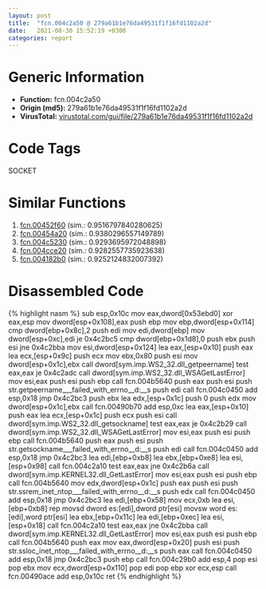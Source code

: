 ```yaml
---
layout: post
title:  "fcn.004c2a50 @ 279a61b1e76da49531f1f16fd1102a2d"
date:   2021-08-30 15:52:19 +0300
categories: report
---
```


# Generic Information
- **Function:** fcn.004c2a50
- **Origin (md5):** 279a61b1e76da49531f1f16fd1102a2d
- **VirusTotal:** [virustotal.com/gui/file/279a61b1e76da49531f1f16fd1102a2d][virustotal_ref]

# Code Tags
<span class="tag" id="SOCKET">SOCKET</span>


# Similar Functions

1. [fcn.00452f60][similar_1_ref] (sim.: 0.9516797840280625)
2. [fcn.00454a20][similar_2_ref] (sim.: 0.9380296557149789)
3. [fcn.004c5230][similar_3_ref] (sim.: 0.9293695972048898)
4. [fcn.004cce20][similar_4_ref] (sim.: 0.9282557735923638)
5. [fcn.004182b0][similar_5_ref] (sim.: 0.9252124832007392)


# Disassembled Code

{% highlight nasm %}
sub esp,0x10c
mov eax,dword[0x53ebd0]
xor eax,esp
mov dword[esp+0x108],eax
push ebp
mov ebp,dword[esp+0x114]
cmp dword[ebp+0x8c],2
push edi
mov edi,dword[ebp]
mov dword[esp+0xc],edi
je 0x4c2bc5
cmp dword[ebp+0x1d8],0
push ebx
push esi
jne 0x4c2bba
mov esi,dword[esp+0x124]
lea eax,[esp+0x10]
push eax
lea ecx,[esp+0x9c]
push ecx
mov ebx,0x80
push esi
mov dword[esp+0x1c],ebx
call dword[sym.imp.WS2_32.dll_getpeername]
test eax,eax
je 0x4c2adc
call dword[sym.imp.WS2_32.dll_WSAGetLastError]
mov esi,eax
push esi
push ebp
call fcn.004b5640
push eax
push esi
push str.getpeername___failed_with_errno__d:__s
push edi
call fcn.004c0450
add esp,0x18
jmp 0x4c2bc3
push ebx
lea edx,[esp+0x1c]
push 0
push edx
mov dword[esp+0x1c],ebx
call fcn.00490b70
add esp,0xc
lea eax,[esp+0x10]
push eax
lea ecx,[esp+0x1c]
push ecx
push esi
call dword[sym.imp.WS2_32.dll_getsockname]
test eax,eax
je 0x4c2b29
call dword[sym.imp.WS2_32.dll_WSAGetLastError]
mov esi,eax
push esi
push ebp
call fcn.004b5640
push eax
push esi
push str.getsockname___failed_with_errno__d:__s
push edi
call fcn.004c0450
add esp,0x18
jmp 0x4c2bc3
lea edi,[ebp+0xb8]
lea ebx,[ebp+0xe8]
lea esi,[esp+0x98]
call fcn.004c2a10
test eax,eax
jne 0x4c2b6a
call dword[sym.imp.KERNEL32.dll_GetLastError]
mov esi,eax
push esi
push ebp
call fcn.004b5640
mov edx,dword[esp+0x1c]
push eax
push esi
push str.ssrem_inet_ntop___failed_with_errno__d:__s
push edx
call fcn.004c0450
add esp,0x18
jmp 0x4c2bc3
lea edi,[ebp+0x58]
mov ecx,0xb
lea esi,[ebp+0xb8]
rep movsd dword es:[edi],dword ptr[esi]
movsw word es:[edi],word ptr[esi]
lea ebx,[ebp+0x11c]
lea edi,[ebp+0xec]
lea esi,[esp+0x18]
call fcn.004c2a10
test eax,eax
jne 0x4c2bba
call dword[sym.imp.KERNEL32.dll_GetLastError]
mov esi,eax
push esi
push ebp
call fcn.004b5640
push eax
mov eax,dword[esp+0x20]
push esi
push str.ssloc_inet_ntop___failed_with_errno__d:__s
push eax
call fcn.004c0450
add esp,0x18
jmp 0x4c2bc3
push ebp
call fcn.004c29b0
add esp,4
pop esi
pop ebx
mov ecx,dword[esp+0x110]
pop edi
pop ebp
xor ecx,esp
call fcn.00490ace
add esp,0x10c
ret 
{% endhighlight %}


[similar_1_ref]: /report/fcn.00452f60@289859175c221b107317af7727d26c17
[similar_2_ref]: /report/fcn.00454a20@4fe6510221c33bf023f6abed461fc13f
[similar_3_ref]: /report/fcn.004c5230@279a61b1e76da49531f1f16fd1102a2d
[similar_4_ref]: /report/fcn.004cce20@279a61b1e76da49531f1f16fd1102a2d
[similar_5_ref]: /report/fcn.004182b0@e2ba7f10eb234338a49853c34d7d9c56
[virustotal_ref]: https://www.virustotal.com/gui/file/279a61b1e76da49531f1f16fd1102a2d